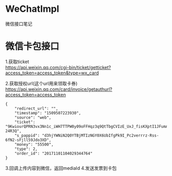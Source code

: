 # WeChatImpl
微信接口笔记
# 微信卡包接口
1.获取ticket  
https://api.weixin.qq.com/cgi-bin/ticket/getticket?access_token=access_token&type=wx_card

2.获取授权url(这个url用来领取卡券)  
https://api.weixin.qq.com/card/invoice/getauthurl?access_token=access_token  
```
{
    "redirect_url": "",
    "timestamp": "1509507223930",
    "source": "web",
    "ticket": "9KwiourQPRN3vx3Nn1c_iWH7TTPW0y09oFFHqz3q9QtTbgCVIzE_UxJ_fisKXptI1JFumAmmKpwzSThq-24R3Q",
    "s_pappid": "d3hjYWNiN2Q0YTBjMTIzNGY0X6UbIfgPk9I_Pc2verrrz-Rss-6fN2-sFjll59Jdo3XD",
    "money": "55500",
    "type": 2,
    "order_id": "20171101104029344764"
}
```
3.回调上传内容到微信，返回mediaId
4.发送发票到卡包
